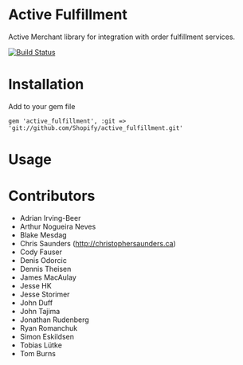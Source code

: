 # Active Fulfillment 
Active Merchant library for integration with order fulfillment services. 

[![Build Status](https://travis-ci.org/Shopify/active_fulfillment.png?branch=master)](https://travis-ci.org/Shopify/active_fulfillment)

# Installation

Add to your gem file
```
gem 'active_fulfillment', :git => 'git://github.com/Shopify/active_fulfillment.git'
```
    
# Usage

# Contributors

* Adrian Irving-Beer
* Arthur Nogueira Neves
* Blake Mesdag
* Chris Saunders (<http://christophersaunders.ca>)
* Cody Fauser
* Denis Odorcic
* Dennis Theisen
* James MacAulay
* Jesse HK
* Jesse Storimer
* John Duff
* John Tajima
* Jonathan Rudenberg
* Ryan Romanchuk
* Simon Eskildsen
* Tobias Lütke
* Tom Burns
